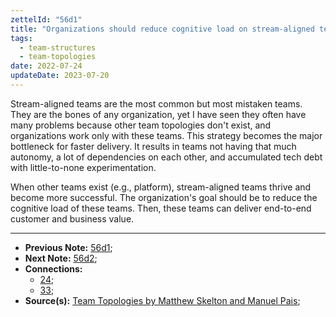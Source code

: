 ```yaml
---
zettelId: "56d1"
title: "Organizations should reduce cognitive load on stream-aligned teams"
tags:
  - team-structures
  - team-topologies
date: 2022-07-24
updateDate: 2023-07-20
---
```


Stream-aligned teams are the most common but most mistaken teams. They are the bones of any organization, yet I have seen they often have many problems because other team topologies don't exist, and organizations work only with these teams. This strategy becomes the major bottleneck for faster delivery. It results in teams not having that much autonomy, a lot of dependencies on each other, and accumulated tech debt with little-to-none experimentation.

When other teams exist (e.g., platform), stream-aligned teams thrive and become more successful. The organization's goal should be to reduce the cognitive load of these teams. Then, these teams can deliver end-to-end customer and business value.

---

- **Previous Note:** [56d1](/notes/56d1/);
- **Next Note:** [56d2](/notes/56d2/);
- **Connections:**
  - [24](/notes/24/);
  - [33](/notes/33/);
- **Source(s):** [Team Topologies by Matthew Skelton and Manuel Pais](/books/team-topologies-book-review-summary-and-notes/);
